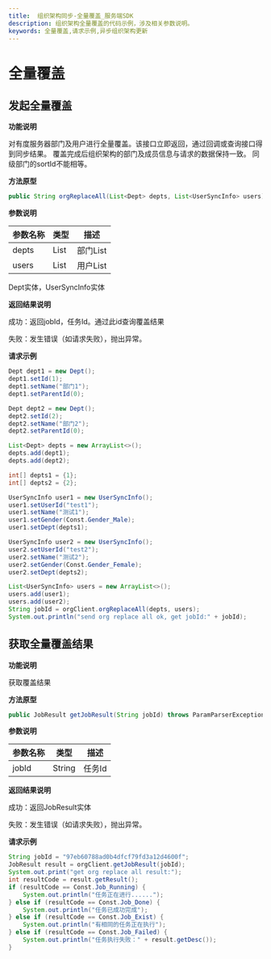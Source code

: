 ```yaml
---
title:  组织架构同步-全量覆盖_服务端SDK
description: 组织架构全量覆盖的代码示例，涉及相关参数说明。
keywords: 全量覆盖,请求示例,异步组织架构更新
---
```


# 全量覆盖

## 发起全量覆盖

**功能说明**

对有度服务器部门及用户进行全量覆盖。该接口立即返回，通过回调或查询接口得到同步结果。 覆盖完成后组织架构的部门及成员信息与请求的数据保持一致。 同级部门的sortId不能相等。

**方法原型**

```java
public String orgReplaceAll(List<Dept> depts, List<UserSyncInfo> users) throws ParamParserException, AESCryptoException, HttpRequestException;
```

**参数说明**

| 参数名称 | 类型 | 描述     |
| -------- | ---- | -------- |
| depts    | List | 部门List |
| users    | List | 用户List |

Dept实体，UserSyncInfo实体

**返回结果说明**

成功：返回jobId，任务Id。通过此id查询覆盖结果

失败：发生错误（如请求失败），抛出异常。

**请求示例**

```java
Dept dept1 = new Dept();
dept1.setId(1);
dept1.setName("部门1");
dept1.setParentId(0);

Dept dept2 = new Dept();
dept2.setId(2);
dept2.setName("部门2");
dept2.setParentId(0);

List<Dept> depts = new ArrayList<>();
depts.add(dept1);
depts.add(dept2);

int[] depts1 = {1};
int[] depts2 = {2};

UserSyncInfo user1 = new UserSyncInfo();
user1.setUserId("test1");
user1.setName("测试1");
user1.setGender(Const.Gender_Male);
user1.setDept(depts1);

UserSyncInfo user2 = new UserSyncInfo();
user2.setUserId("test2");
user2.setName("测试2");
user2.setGender(Const.Gender_Female);
user2.setDept(depts2);

List<UserSyncInfo> users = new ArrayList<>();
users.add(user1);
users.add(user2);
String jobId = orgClient.orgReplaceAll(depts, users);
System.out.println("send org replace all ok, get jobId:" + jobId);
```

## 获取全量覆盖结果

**功能说明**

获取覆盖结果

**方法原型**

```java
public JobResult getJobResult(String jobId) throws ParamParserException, HttpRequestException, AESCryptoException;
```

**参数说明**

| 参数名称 | 类型   | 描述   |
| -------- | ------ | ------ |
| jobId    | String | 任务Id |

**返回结果说明**

成功：返回JobResult实体

失败：发生错误（如请求失败），抛出异常。

**请求示例**

```java
String jobId = "97eb60788ad0b4dfcf79fd3a12d4600f";
JobResult result = orgClient.getJobResult(jobId);
System.out.print("get org replace all result:");
int resultCode = result.getResult();
if (resultCode == Const.Job_Running) {
    System.out.println("任务正在进行......");
} else if (resultCode == Const.Job_Done) {
    System.out.println("任务已成功完成");
} else if (resultCode == Const.Job_Exist) {
    System.out.println("有相同的任务正在执行");
} else if (resultCode == Const.Job_Failed) {
    System.out.println("任务执行失败：" + result.getDesc());
}
```